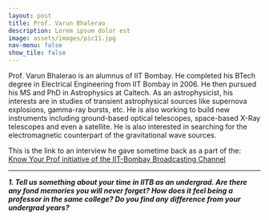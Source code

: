 ```yaml
---
layout: post
title: Prof. Varun Bhalerao
description: Lorem ipsum dolor est
image: assets/images/pic11.jpg
nav-menu: false
show_tile: false
---
```


Prof. Varun Bhalerao is an alumnus of IIT Bombay. He completed his BTech degree in Electrical Engineering from IIT Bombay in 2006. He then pursued his MS and PhD in Astrophysics at Caltech. As an astrophysicist, his interests are in studies of transient astrophysical sources like supernova explosions, gamma-ray bursts, etc. He is also working to build new instruments including ground-based optical telescopes, space-based X-Ray telescopes and even a satellite. He is also interested in searching for the electromagnetic counterpart of the gravitational wave sources.

This is the link to an interview he gave sometime back as a part of the:
[Know Your Prof initiative of the IIT-Bombay Broadcasting Channel](https://www.youtube.com/watch?v=E8wPuoRLEFE )

<hr>

<b><i>1. Tell us something about your time in IITB as an undergrad. Are there any fond memories you will never forget? How does it feel being a professor in the same college? Do you find any difference from your undergrad years? </i></b>
